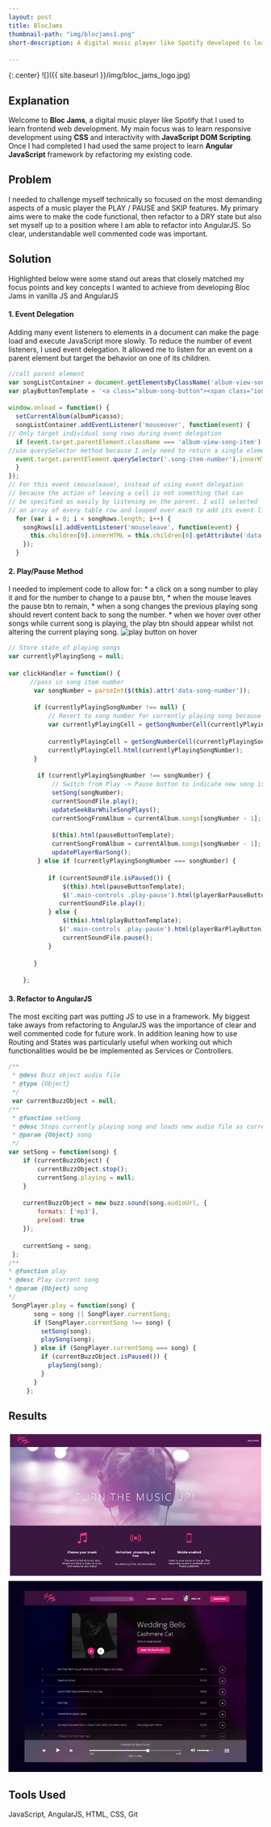 ```yaml
---
layout: post
title: BlocJams
thumbnail-path: "img/blocjams1.png"
short-description: A digital music player like Spotify developed to learn frontend web development.

---
```


{:.center}
![]({{ site.baseurl }}/img/bloc_jams_logo.jpg)

## Explanation

Welcome to **Bloc Jams**, a digital music player like Spotify that I used to learn frontend web development. My main focus was to learn responsive development using **CSS** and interactivity with **JavaScript DOM Scripting**. Once I had completed I had used the same project to learn **Angular JavaScript** framework by refactoring my existing code.

## Problem

I needed to challenge myself technically so focused on the most demanding aspects of a music player the PLAY / PAUSE and SKIP features. My primary aims were to make the code functional, then refactor to a DRY state but also set myself up to a position where I am able to refactor into AngularJS. So clear, understandable well commented code was important.  

## Solution
Highlighted below were some stand out areas that closely matched my focus points and key concepts I wanted to achieve from developing Bloc Jams in vanilla JS and AngularJS

<h4>1. Event Delegation</h4>

  Adding many event listeners to elements in a document can make the page load and execute JavaScript more slowly. To reduce the number of event listeners, I used event delegation. It allowed me to listen for an event on a parent element but target the behavior on one of its children.

```js
//call parent element
var songListContainer = document.getElementsByClassName('album-view-song-list')[0];
var playButtonTemplate = '<a class="album-song-button"><span class="ion-play"></span></a>';

window.onload = function() {
  setCurrentAlbum(albumPicasso);
  songListContainer.addEventListener('mouseover', function(event) {
// Only target individual song rows during event delegation
  if (event.target.parentElement.className === 'album-view-song-item') {
//use querySelector method because I only need to return a single element with the .song-item-number class.
  event.target.parentElement.querySelector('.song-item-number').innerHTML = playButtonTemplate;
  }
});
// For this event (mouseleave), instead of using event delegation
// because the action of leaving a cell is not something that can
// be specified as easily by listening on the parent. I will selected
// an array of every table row and looped over each to add its event listener:
  for (var i = 0; i < songRows.length; i++) {
    songRows[i].addEventListener('mouseleave', function(event) {
      this.children[0].innerHTML = this.children[0].getAttribute('data-song-number');
    });
  }
```
<h4>2. Play/Pause Method</h4>
 I needed to implement code to allow for:
* a click on a song number to play it and for the number to change to a pause btn,
* when the mouse leaves the pause btn to remain,
* when a song changes the previous playing song should revert content back to song the number.
* when we hover over other songs while current song is playing, the play btn should appear whilst not altering the current playing song.

<img src="https://bloc-global-assets.s3.amazonaws.com/images-frontend/screenshots/27-dom-scripting-play-pause-2/play_on_hover.gif" alt="play button on hover">

```js
// Store state of playing songs
var currentlyPlayingSong = null;

var clickHandler = function() {
      //pass in song item number
       var songNumber = parseInt($(this).attr('data-song-number'));

       if (currentlyPlayingSongNumber !== null) {
           // Revert to song number for currently playing song because user started playing new song.
           var currentlyPlayingCell = getSongNumberCell(currentlyPlayingSongNumber);

           currentlyPlayingCell = getSongNumberCell(currentlyPlayingSongNumber);
           currentlyPlayingCell.html(currentlyPlayingSongNumber);
       }

        if (currentlyPlayingSongNumber !== songNumber) {
            // Switch from Play -> Pause button to indicate new song is playing.
            setSong(songNumber);
            currentSoundFile.play();
            updateSeekBarWhileSongPlays();
            currentSongFromAlbum = currentAlbum.songs[songNumber - 1];

            $(this).html(pauseButtonTemplate);
            currentSongFromAlbum = currentAlbum.songs[songNumber - 1];
            updatePlayerBarSong();
        } else if (currentlyPlayingSongNumber === songNumber) {

           if (currentSoundFile.isPaused()) {
               $(this).html(pauseButtonTemplate);
               $('.main-controls .play-pause').html(playerBarPauseButton);
              currentSoundFile.play();
           } else {
               $(this).html(playButtonTemplate);
              $('.main-controls .play-pause').html(playerBarPlayButton);
               currentSoundFile.pause();
           }

       }

    };

```

<h4>3. Refactor to AngularJS</h4>

The most exciting part was putting JS to use in a framework. My biggest take aways from refactoring to AngularJS was the importance of clear and well commented code for future work. In addition leaning how to use Routing and States was particularly useful when working out which functionalities would be be implemented as Services or Controllers.


```js
/**
 * @desc Buzz object audio file
 * @type {Object}
 */
 var currentBuzzObject = null;
/**
 * @function setSong
 * @desc Stops currently playing song and loads new audio file as currentBuzzObject
 * @param {Object} song
 */
var setSong = function(song) {
    if (currentBuzzObject) {
        currentBuzzObject.stop();
        currentSong.playing = null;
    }

    currentBuzzObject = new buzz.sound(song.audioUrl, {
        formats: ['mp3'],
        preload: true
    });

    currentSong = song;
 };
/**
* @function play
* @desc Play current song
* @param {Object} song
*/
 SongPlayer.play = function(song) {
       song = song || SongPlayer.currentSong;
       if (SongPlayer.currentSong !== song) {
         setSong(song);
         playSong(song);
       } else if (SongPlayer.currentSong === song) {
         if (currentBuzzObject.isPaused()) {
           playSong(song);
         }
       }
     };


```
## Results

<img src="/img/blocJams_cover.png" alt="play button on hover">
<img src="/img/lilblocjamz.png" alt="play button on hover">

## Tools Used
JavaScript, AngularJS, HTML, CSS, Git
